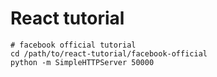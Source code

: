 # React tutorial

```shell
# facebook official tutorial
cd /path/to/react-tutorial/facebook-official
python -m SimpleHTTPServer 50000
```
